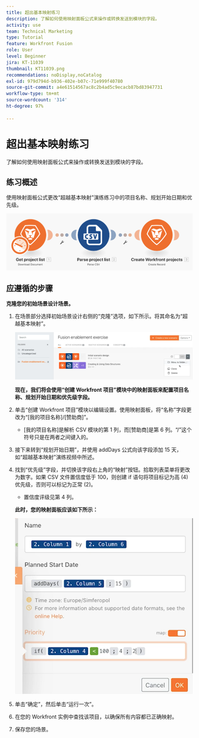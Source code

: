 ```yaml
---
title: 超出基本映射练习
description: 了解如何使用映射面板公式来操作或转换发送到模块的字段。
activity: use
team: Technical Marketing
type: Tutorial
feature: Workfront Fusion
role: User
level: Beginner
jira: KT-11039
thumbnail: KT11039.png
recommendations: noDisplay,noCatalog
exl-id: 979d794d-b936-402e-b07c-71e999f40780
source-git-commit: a4e61514567ac8c2b4ad5c9ecacb87bd83947731
workflow-type: tm+mt
source-wordcount: '314'
ht-degree: 97%

---
```


# 超出基本映射练习

了解如何使用映射面板公式来操作或转换发送到模块的字段。

## 练习概述

使用映射面板公式更改“超越基本映射”演练练习中的项目名称、规划开始日期和优先级。

![超越基本映射图像 1](../12-exercises/assets/beyond-basic-mapping-walkthrough-1.png)

## 应遵循的步骤

**克隆您的初始场景设计场景。**

1. 在场景部分选择初始场景设计右侧的“克隆”选项，如下所示。将其命名为“超越基本映射”。

   ![超越基本映射图像 2](../12-exercises/assets/beyond-basic-mapping-walkthrough-2.png)

   **现在，我们将会使用“创建 Workfront 项目”模块中的映射面板来配置项目名称、规划开始日期和优先级字段。**

1. 单击“创建 Workfront 项目”模块以编辑设置。使用映射面板，将“名称”字段更改为“[我的项目名称]/[赞助商]”。

   + [我的项目名称]是解析 CSV 模块的第 1 列，而[赞助商]是第 6 列。“/”这个符号只是在两者之间键入的。

1. 接下来转到“规划开始日期”，并使用 addDays 公式向该字段添加 15 天，如“超越基本映射”演练视频中所述。
1. 找到“优先级”字段，并切换该字段右上角的“映射”按钮。拾取列表菜单将更改为数字。如果 CSV 文件置信度低于 100，则创建 if 语句将项目标记为高 (4) 优先级，否则可以标记为正常 (2)。

   + 置信度评级见第 4 列。

   **此时，您的映射面板应该如下所示：**

   ![超越基本映射图像 3](../12-exercises/assets/beyond-basic-mapping-walkthrough-3.png)

1. 单击“确定”，然后单击“运行一次”。
1. 在您的 Workfront 实例中查找该项目，以确保所有内容都已正确映射。
1. 保存您的场景。
